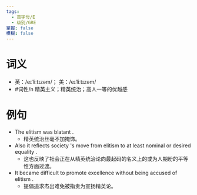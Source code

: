 ```yaml
---
tags:
  - 首字母/E
  - 级别/GRE
掌握: false
模糊: false
---
```

# 词义
- 英：/eɪˈliːtɪzəm/； 美：/eɪˈliːtɪzəm/
- #词性/n  精英主义；精英统治；高人一等的优越感
# 例句
- The elitism was blatant .
	- 精英统治丝毫不加掩饰。
- Also it reflects society 's move from elitism to at least nominal or desired equality .
	- 这也反映了社会正在从精英统治论向最起码的名义上的或为人期盼的平等性方面过渡。
- It became difficult to promote excellence without being accused of elitism .
	- 提倡追求杰出难免被指责为宣扬精英论。
